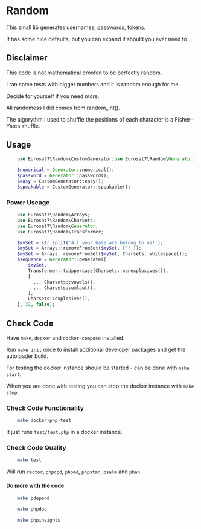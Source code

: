 # Random

This small lib generates usernames, passwords, tokens.

It has some nice defaults, but you can expand it should you ever need to.

## Disclaimer

This code is not mathematical proofen to be perfectly random.

I ran some tests with bigger numbers and it is random enough for me.

Decide for yourself if you need more.

All randomess I did comes from random_int().

The algorythm I used to shuffle the positions of each character is a Fisher–Yates shuffle.

## Usage

```php
    use Eurosat7\Random\CustomGenerator;use Eurosat7\Random\Generator;
    
    $numerical = Generator::numerical();
    $password = Generator::password();
    $easy = CustomGenerator::easy();
    $speakable = CustomGenerator::speakable();
```

### Power Useage

```php
    use Eurosat7\Random\Arrays;
    use Eurosat7\Random\Charsets;
    use Eurosat7\Random\Generator;
    use Eurosat7\Random\Transformer;

    $mySet = str_split('All your base are belong to us!');
    $mySet = Arrays::removeFromSet($mySet, ['!']);
    $mySet = Arrays::removeFromSet($mySet, Charsets::whitespace());
    $sequence = Generator::generate([
        $mySet,
        Transformer::toUppercase(Charsets::nonexplosives()),
        [
          ... Charsets::vowels(),
          ... Charsets::umlaut(),
        ],
        Charsets::explosives(),
    ], 32, false);
```

## Check Code

Have `make`, `docker` and `docker-compose` installed.

Run `make init` once to install additional developer packages and get the autoloader build.

For testing the docker instance should be started - can be done with `make start`.

When you are done with testing you can stop the docker instance with `make stop`.

### Check Code Functionality

```sh
    make docker-php-test
```

It just runs `test/test.php` in a docker instance.

### Check Code Quality

```sh
    make test
```

Will run `rector`, `phpcpd`, `phpmd`, `phpstan`,  `psalm` and `phan`.

#### Do more with the code

```sh
    make pdepend
```

```sh
    make phpdoc
```

```sh
    make phpinsights
```
